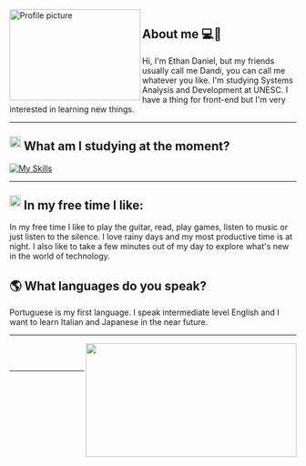 <img align="left" height="160px" src="" width="230px" alt="Profile picture">

##  **About me 💻🎸**

Hi, I'm Ethan Daniel, but my friends usually call me Dandi, you can call me whatever you like. I'm studying Systems Analysis and Development at UNESC. I have a thing for front-end but I'm very interested in learning new things.

---

## <img src="https://media2.giphy.com/media/QssGEmpkyEOhBCb7e1/giphy.gif?cid=ecf05e47a0n3gi1bfqntqmob8g9aid1oyj2wr3ds3mg700bl&rid=giphy.gif" width="20" style="position: relative; top: -5px;">  <b>What am I studying at the moment?</b>
[![My Skills](https://skillicons.dev/icons?i=html,css,js,java,react,typescript)](https://skillicons.dev)


---
## <img src="https://user-images.githubusercontent.com/74038190/216120974-24a76b31-7f39-41f1-a38f-b3c1377cc612.png"  width="20" style="position: relative; top: -5px;"> <b> In my free time I like:</b>

In my free time I like to play the guitar, read, play games, listen to music or just listen to the silence. I love rainy days and my most productive time is at night. I also like to take a few minutes out of my day to explore what's new in the world of technology.
## 🌎 What languages do you speak?

Portuguese is my first language. I speak intermediate level English and I want to learn Italian and Japanese in the near future.

---



<img align="right" height="200px" src="https://media1.tenor.com/m/pDEsS9t9fe0AAAAd/windows-error-virus-alert.gif" width="370">
<br><br>

---
